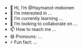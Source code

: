 - 👋 Hi, I’m @Haymanot-mekonen
- 👀 I’m interested in ...
- 🌱 I’m currently learning ...
- 💞️ I’m looking to collaborate on ...
- 📫 How to reach me ...
- 😄 Pronouns: ...
- ⚡ Fun fact: ...

<!---
Haymanot-mekonen/Haymanot-mekonen is a ✨ special ✨ repository because its `README.md` (this file) appears on your GitHub profile.
You can click the Preview link to take a look at your changes.
--->
